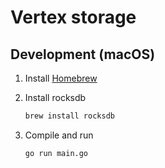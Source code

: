 # Vertex storage

## Development (macOS)

1. Install [Homebrew](https://brew.sh)
2. Install rocksdb

    ```bash
    brew install rocksdb
    ```

3. Compile and run

    ```bash
    go run main.go
    ```
